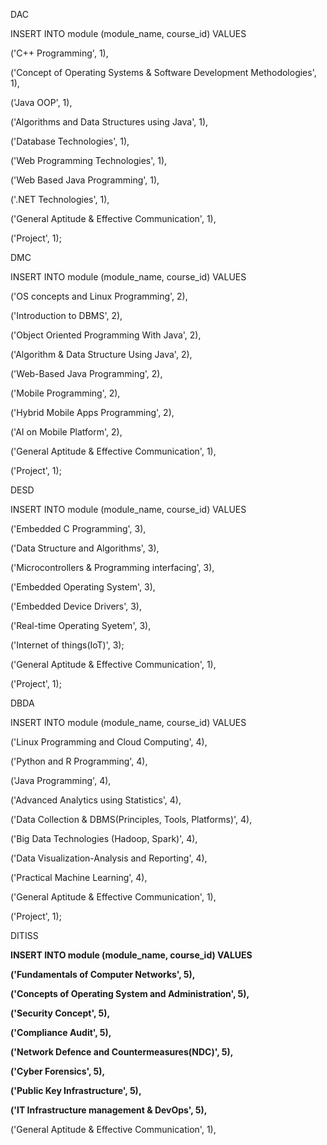 DAC





INSERT INTO module (module\_name, course\_id) VALUES

('C++ Programming', 1),

('Concept of Operating Systems \& Software Development Methodologies', 1),

('Java OOP', 1),

('Algorithms and Data Structures using Java', 1),

('Database Technologies', 1),

('Web Programming Technologies', 1),

('Web Based Java Programming', 1),

('.NET Technologies', 1),

('General Aptitude \& Effective Communication', 1),

('Project', 1);





DMC



INSERT INTO module (module\_name, course\_id) VALUES

('OS concepts and Linux Programming', 2),

('Introduction to DBMS', 2),

('Object Oriented Programming With Java', 2),

('Algorithm \& Data Structure Using Java', 2),

('Web-Based Java Programming', 2),

('Mobile Programming', 2),

('Hybrid Mobile Apps Programming', 2),

('AI on Mobile Platform', 2),

('General Aptitude \& Effective Communication', 1),

('Project', 1);







DESD



INSERT INTO module (module\_name, course\_id) VALUES



('Embedded C Programming', 3),

('Data Structure and Algorithms', 3),

('Microcontrollers \& Programming interfacing', 3),

('Embedded Operating System', 3),

('Embedded Device Drivers', 3),

('Real-time Operating Syetem', 3),

('Internet of things(IoT)', 3);

('General Aptitude \& Effective Communication', 1),

('Project', 1);







DBDA



INSERT INTO module (module\_name, course\_id) VALUES

('Linux Programming and Cloud Computing', 4),

('Python and R Programming', 4),

('Java Programming', 4),

('Advanced Analytics using Statistics', 4),

('Data Collection \& DBMS(Principles, Tools, Platforms)', 4),

('Big Data Technologies (Hadoop, Spark)', 4),

('Data Visualization-Analysis and Reporting', 4),

('Practical Machine Learning', 4),

('General Aptitude \& Effective Communication', 1),

('Project', 1);







DITISS



**INSERT INTO module (module\_name, course\_id) VALUES**

**('Fundamentals of Computer Networks', 5),**

**('Concepts of Operating System and Administration', 5),**

**('Security Concept', 5),**

**('Compliance Audit', 5),**

**('Network Defence and Countermeasures(NDC)', 5),**

**('Cyber Forensics', 5),**

**('Public Key Infrastructure', 5),**

**('IT Infrastructure management \& DevOps', 5),**

('General Aptitude \& Effective Communication', 1),











